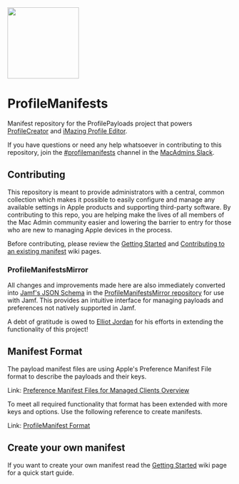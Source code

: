 <img src="https://github.com/ProfileManifests/ProfileManifests/raw/icon/Resources/Assets/profilemanifest-icon.png" width="160" height="160">

# ProfileManifests
Manifest repository for the ProfilePayloads project that powers [ProfileCreator](https://github.com/ProfileCreator/ProfileCreator) and [iMazing Profile Editor](https://imazing.com/profile-editor).

If you have questions or need any help whatsoever in contributing to this repository, join the [#profilemanifests](https://macadmins.slack.com/messages/profilemanifests) channel in the [MacAdmins Slack](https://www.macadmins.org/).

## Contributing
This repository is meant to provide administrators with a central, common collection which makes it possible to easily configure and manage any available settings in Apple products and supporting third-party software. By contributing to this repo, you are helping make the lives of all members of the Mac Admin community easier and lowering the barrier to entry for those who are new to managing Apple devices in the process.

Before contributing, please review the [Getting Started](https://github.com/ProfileManifests/ProfileManifests/wiki/Getting-Started) and [Contributing to an existing manifest](https://github.com/ProfileManifests/ProfileManifests/wiki/Contribute-to-an-Existing-Manifest) wiki pages.

### ProfileManifestsMirror

All changes and improvements made here are also immediately converted into [Jamf's JSON Schema](https://docs.jamf.com/technical-papers/jamf-pro/json-schema/10.26.0/Understanding_the_Structure_of_a_JSON_Schema_Manifest.html) in the [ProfileManifestsMirror repository](https://github.com/Jamf-Custom-Profile-Schemas/ProfileManifestsMirror) for use with Jamf. This provides an intuitive interface for managing payloads and preferences not natively supported in Jamf.

A debt of gratitude is owed to [Elliot Jordan](https://www.elliotjordan.com/posts/profilemanifestsmirror/) for his efforts in extending the functionality of this project!

## Manifest Format
The payload manifest files are using Apple's Preference Manifest File format to describe the payloads and their keys.

Link: [Preference Manifest Files for Managed Clients Overview](https://developer.apple.com/library/archive/documentation/MacOSXServer/Conceptual/Preference_Manifest_Files/Preface/Preface.html)


To meet all required functionality that format has been extended with more keys and options. Use the following reference to create manifests.

Link: [ProfileManifest Format](https://github.com/ProfileManifests/ProfileManifests/wiki/Manifest-Format)

## Create your own manifest

If you want to create your own manifest read the [Getting Started](https://github.com/ProfileManifests/ProfileManifests/wiki/Getting-Started) wiki page for a quick start guide.
